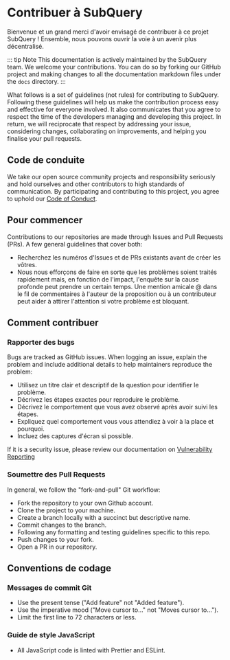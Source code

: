 # Contribuer à SubQuery

Bienvenue et un grand merci d'avoir envisagé de contribuer à ce projet SubQuery ! Ensemble, nous pouvons ouvrir la voie à un avenir plus décentralisé.

::: tip Note This documentation is actively maintained by the SubQuery team. We welcome your contributions. You can do so by forking our GitHub project and making changes to all the documentation markdown files under the `docs` directory. :::

What follows is a set of guidelines (not rules) for contributing to SubQuery. Following these guidelines will help us make the contribution process easy and effective for everyone involved. It also communicates that you agree to respect the time of the developers managing and developing this project. In return, we will reciprocate that respect by addressing your issue, considering changes, collaborating on improvements, and helping you finalise your pull requests.

## Code de conduite

We take our open source community projects and responsibility seriously and hold ourselves and other contributors to high standards of communication. By participating and contributing to this project, you agree to uphold our [Code of Conduct](https://github.com/subquery/subql/blob/main/CODE_OF_CONDUCT.md).

## Pour commencer

Contributions to our repositories are made through Issues and Pull Requests (PRs). A few general guidelines that cover both:

- Recherchez les numéros d'Issues et de PRs existants avant de créer les vôtres.
- Nous nous efforçons de faire en sorte que les problèmes soient traités rapidement mais, en fonction de l'impact, l'enquête sur la cause profonde peut prendre un certain temps. Une mention amicale @ dans le fil de commentaires à l'auteur de la proposition ou à un contributeur peut aider à attirer l'attention si votre problème est bloquant.

## Comment contribuer

### Rapporter des bugs

Bugs are tracked as GitHub issues. When logging an issue, explain the problem and include additional details to help maintainers reproduce the problem:

- Utilisez un titre clair et descriptif de la question pour identifier le problème.
- Décrivez les étapes exactes pour reproduire le problème.
- Décrivez le comportement que vous avez observé après avoir suivi les étapes.
- Expliquez quel comportement vous vous attendiez à voir à la place et pourquoi.
- Incluez des captures d'écran si possible.

If it is a security issue, please review our documentation on [Vulnerability Reporting](./vulnerability-reporting.md)

### Soumettre des Pull Requests

In general, we follow the "fork-and-pull" Git workflow:

- Fork the repository to your own Github account.
- Clone the project to your machine.
- Create a branch locally with a succinct but descriptive name.
- Commit changes to the branch.
- Following any formatting and testing guidelines specific to this repo.
- Push changes to your fork.
- Open a PR in our repository.

## Conventions de codage

### Messages de commit Git

- Use the present tense ("Add feature" not "Added feature").
- Use the imperative mood ("Move cursor to..." not "Moves cursor to...").
- Limit the first line to 72 characters or less.

### Guide de style JavaScript

- All JavaScript code is linted with Prettier and ESLint.
